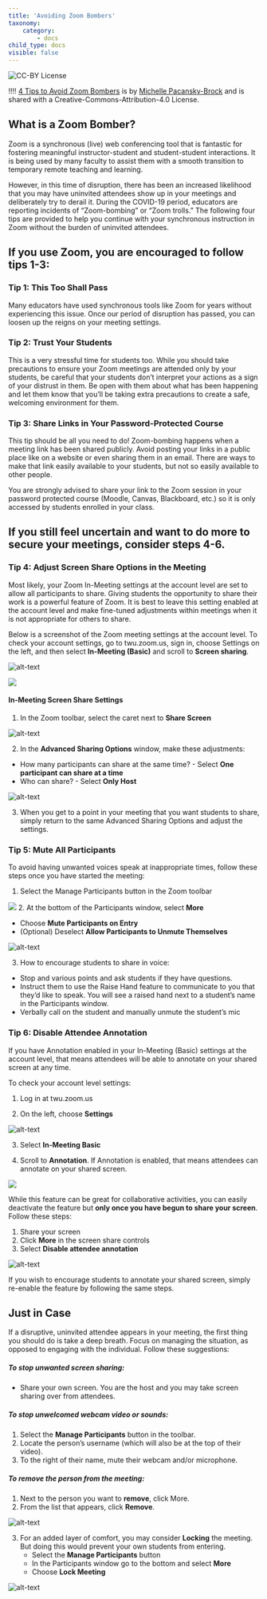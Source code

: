 ```yaml
---
title: 'Avoiding Zoom Bombers'
taxonomy:
    category:
        - docs
child_type: docs
visible: false
---
```


![CC-BY License](ccby.png)

!!!! [4 Tips to Avoid Zoom Bombers](https://docs.google.com/document/d/1o16M200ruwHCA3iBqg72yKo3vjxXCblmNGZeV38smUs/edit) is by [Michelle Pacansky-Brock](https://twitter.com/brocansky) and is shared with a Creative-Commons-Attribution-4.0 License.


## **What is a Zoom Bomber?**

Zoom is a synchronous (live) web conferencing tool that is fantastic for fostering meaningful instructor-student and student-student interactions. It is being used by many faculty to assist them with a smooth transition to temporary remote teaching and learning.

However, in this time of disruption, there has been an increased likelihood that you may have uninvited attendees show up in your meetings and deliberately try to derail it. During the COVID-19 period, educators are reporting incidents of “Zoom-bombing” or “Zoom trolls.” The following four tips are provided to help you continue with your synchronous instruction in Zoom without the burden of uninvited attendees.

## If you use Zoom, you are encouraged to follow tips 1-3:

### Tip 1: This Too Shall Pass

Many educators have used synchronous tools like Zoom for years without experiencing this issue. Once our period of disruption has passed, you can loosen up the reigns on your meeting settings.

### Tip 2: Trust Your Students

This is a very stressful time for students too. While you should take precautions to ensure your Zoom meetings are attended only by your students, be careful that your students don’t interpret your actions as a sign of your distrust in them. Be open with them about what has been happening and let them know that you’ll be taking extra precautions to create a safe, welcoming environment for them.

### Tip 3: Share Links in Your Password-Protected Course

This tip should be all you need to do! Zoom-bombing happens when a meeting link has been shared publicly. Avoid posting your links in a public place like on a website or even sharing them in an email. There are ways to make that link easily available to your students, but not so easily available to other people.

You are strongly advised to share your link to the Zoom session in your password protected course (Moodle, Canvas, Blackboard, etc.) so it is only accessed by students enrolled in your class.

## **If you still feel uncertain and want to do more to secure your meetings, consider steps 4-6.**

### Tip 4: Adjust Screen Share Options in the Meeting

Most likely, your Zoom In-Meeting settings at the account level are set to allow all participants to share. Giving students the opportunity to share their work is a powerful feature of Zoom. It is best to leave this setting enabled at the account level and make fine-tuned adjustments within meetings when it is not appropriate for others to share.

Below is a screenshot of the Zoom meeting settings at the account level. To check your account settings, go to twu.zoom.us, sign in, choose Settings on the left, and then select **In-Meeting (Basic)** and scroll to **Screen sharing**.

![alt-text](bomb-1.png "zoom settings")

![](image5.png)


#### In-Meeting Screen Share Settings

1. In the Zoom toolbar, select the caret next to **Share Screen**

![alt-text](bomb-2.png "Advanced sharing options")

2. In the **Advanced Sharing Options** window, make these adjustments:
- How many participants can share at the same time?
      - Select **One participant can share at a time**
- Who can share?
      - Select **Only Host**


![alt-text](bomb-3.png "Advanced sharing options")


3. When you get to a point in your meeting that you want students to share, simply return to the same Advanced Sharing Options and adjust the settings.

### Tip 5: Mute All Participants

To avoid having unwanted voices speak at inappropriate times, follow these steps once you have started the meeting:

1.  Select the Manage Participants button in the Zoom toolbar


![](image2.png)
2. At the bottom of the Participants window, select **More**
  - Choose **Mute Participants on Entry**
  - (Optional) Deselect **Allow Participants to Unmute Themselves**

![alt-text](bomb-4.png "Manage participants")

3. How to encourage students to share in voice:
  - Stop and various points and ask students if they have questions.
  - Instruct them to use the Raise Hand feature to communicate to you that they’d like to speak. You will see a raised hand next to a student’s name in the Participants window.
  - Verbally call on the student and manually unmute the student’s mic

### Tip 6: Disable Attendee Annotation

If you have Annotation enabled in your In-Meeting (Basic) settings at the account level, that means attendees will be able to annotate on your shared screen at any time.

To check your account level settings:

1. Log in at twu.zoom.us

2. On the left, choose **Settings**

![alt-text](bomb-1.png "zoom settings")

3. Select **In-Meeting Basic**

4. Scroll to **Annotation**. If Annotation is enabled, that means attendees can annotate on your shared screen.

![](image3.png)

While this feature can be great for collaborative activities, you can easily deactivate the feature but **only once you have begun to share your screen**. Follow these steps:

1. Share your screen
2. Click **More** in the screen share controls
3. Select **Disable attendee annotation**

![alt-text](bomb-5.png "disable attendee annotation")

If you wish to encourage students to annotate your shared screen, simply re-enable the feature by following the same steps.

## Just in Case

If a disruptive, uninvited attendee appears in your meeting, the first thing you should do is take a deep breath. Focus on managing the situation, as opposed to engaging with the individual. Follow these suggestions:

##### To stop unwanted screen sharing:

- Share your own screen. You are the host and you may take screen sharing over from attendees.

##### To stop unwelcomed webcam video or sounds:

1. Select the **Manage Participants** button in the toolbar.
2. Locate the person’s username (which will also be at the top of their video).
3. To the right of their name, mute their webcam and/or microphone.

##### To remove the person from the meeting:

1. Next to the person you want to **remove**, click More.
2. From the list that appears, click **Remove**.

![alt-text](bomb-6.png "remove attendee")

3. For an added layer of comfort, you may consider **Locking** the meeting. But doing this would prevent your own students from entering.
   - Select the **Manage Participants** button
   - In the Participants window go to the bottom and select **More**
   - Choose **Lock Meeting**


![alt-text](bomb-4.png "lock meeting")

